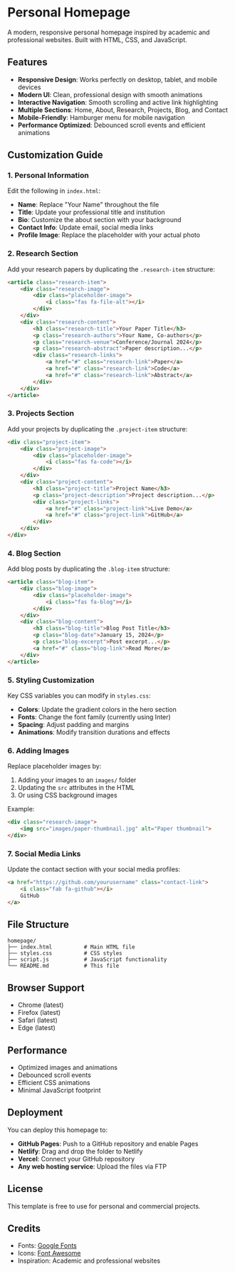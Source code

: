 # Personal Homepage

A modern, responsive personal homepage inspired by academic and professional websites. Built with HTML, CSS, and JavaScript.

## Features

- **Responsive Design**: Works perfectly on desktop, tablet, and mobile devices
- **Modern UI**: Clean, professional design with smooth animations
- **Interactive Navigation**: Smooth scrolling and active link highlighting
- **Multiple Sections**: Home, About, Research, Projects, Blog, and Contact
- **Mobile-Friendly**: Hamburger menu for mobile navigation
- **Performance Optimized**: Debounced scroll events and efficient animations

## Customization Guide

### 1. Personal Information

Edit the following in `index.html`:

- **Name**: Replace "Your Name" throughout the file
- **Title**: Update your professional title and institution
- **Bio**: Customize the about section with your background
- **Contact Info**: Update email, social media links
- **Profile Image**: Replace the placeholder with your actual photo

### 2. Research Section

Add your research papers by duplicating the `.research-item` structure:

```html
<article class="research-item">
    <div class="research-image">
        <div class="placeholder-image">
            <i class="fas fa-file-alt"></i>
        </div>
    </div>
    <div class="research-content">
        <h3 class="research-title">Your Paper Title</h3>
        <p class="research-authors">Your Name, Co-authors</p>
        <p class="research-venue">Conference/Journal 2024</p>
        <p class="research-abstract">Paper description...</p>
        <div class="research-links">
            <a href="#" class="research-link">Paper</a>
            <a href="#" class="research-link">Code</a>
            <a href="#" class="research-link">Abstract</a>
        </div>
    </div>
</article>
```

### 3. Projects Section

Add your projects by duplicating the `.project-item` structure:

```html
<div class="project-item">
    <div class="project-image">
        <div class="placeholder-image">
            <i class="fas fa-code"></i>
        </div>
    </div>
    <div class="project-content">
        <h3 class="project-title">Project Name</h3>
        <p class="project-description">Project description...</p>
        <div class="project-links">
            <a href="#" class="project-link">Live Demo</a>
            <a href="#" class="project-link">GitHub</a>
        </div>
    </div>
</div>
```

### 4. Blog Section

Add blog posts by duplicating the `.blog-item` structure:

```html
<article class="blog-item">
    <div class="blog-image">
        <div class="placeholder-image">
            <i class="fas fa-blog"></i>
        </div>
    </div>
    <div class="blog-content">
        <h3 class="blog-title">Blog Post Title</h3>
        <p class="blog-date">January 15, 2024</p>
        <p class="blog-excerpt">Post excerpt...</p>
        <a href="#" class="blog-link">Read More</a>
    </div>
</article>
```

### 5. Styling Customization

Key CSS variables you can modify in `styles.css`:

- **Colors**: Update the gradient colors in the hero section
- **Fonts**: Change the font family (currently using Inter)
- **Spacing**: Adjust padding and margins
- **Animations**: Modify transition durations and effects

### 6. Adding Images

Replace placeholder images by:

1. Adding your images to an `images/` folder
2. Updating the `src` attributes in the HTML
3. Or using CSS background images

Example:
```html
<div class="research-image">
    <img src="images/paper-thumbnail.jpg" alt="Paper thumbnail">
</div>
```

### 7. Social Media Links

Update the contact section with your social media profiles:

```html
<a href="https://github.com/yourusername" class="contact-link">
    <i class="fab fa-github"></i>
    GitHub
</a>
```

## File Structure

```
homepage/
├── index.html          # Main HTML file
├── styles.css          # CSS styles
├── script.js           # JavaScript functionality
└── README.md           # This file
```

## Browser Support

- Chrome (latest)
- Firefox (latest)
- Safari (latest)
- Edge (latest)

## Performance

- Optimized images and animations
- Debounced scroll events
- Efficient CSS animations
- Minimal JavaScript footprint

## Deployment

You can deploy this homepage to:

- **GitHub Pages**: Push to a GitHub repository and enable Pages
- **Netlify**: Drag and drop the folder to Netlify
- **Vercel**: Connect your GitHub repository
- **Any web hosting service**: Upload the files via FTP

## License

This template is free to use for personal and commercial projects.

## Credits

- Fonts: [Google Fonts](https://fonts.google.com/)
- Icons: [Font Awesome](https://fontawesome.com/)
- Inspiration: Academic and professional websites
